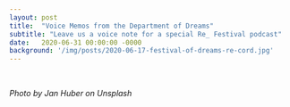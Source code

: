 ```yaml
---
layout: post
title:  "Voice Memos from the Department of Dreams"
subtitle: "Leave us a voice note for a special Re_ Festival podcast"
date:   2020-06-31 00:00:00 -0000
background: '/img/posts/2020-06-17-festival-of-dreams-re-cord.jpg'
---
```


<br>
<script type="text/javascript" src="https://form.jotform.com/jsform/201692067101042"></script>

*Photo by Jan Huber on Unsplash*
